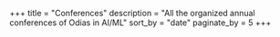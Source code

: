 +++
title = "Conferences"
description = "All the organized annual conferences of Odias in AI/ML"
sort_by = "date"
paginate_by = 5
+++
